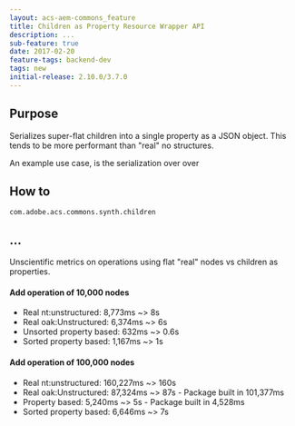 ```yaml
---
layout: acs-aem-commons_feature
title: Children as Property Resource Wrapper API
description: ...
sub-feature: true
date: 2017-02-20
feature-tags: backend-dev
tags: new
initial-release: 2.10.0/3.7.0
---
```


## Purpose

Serializes super-flat children into a single property as a JSON object. This tends to be more performant than "real" no structures.

An example use case, is the serialization over over
 
 
 


## How to

`com.adobe.acs.commons.synth.children`

## ...

Unscientific metrics on operations using flat "real" nodes vs children as properties.

#### Add operation of 10,000 nodes
* Real nt:unstructured: 8,773ms ~> 8s
* Real oak:Unstructured: 6,374ms ~> 6s
* Unsorted property based: 632ms ~> 0.6s
* Sorted property based: 1,167ms ~> 1s


#### Add operation of 100,000 nodes
* Real nt:unstructured: 160,227ms ~> 160s
* Real oak:Unstructured: 87,324ms ~> 87s  - Package built in 101,377ms
* Property based: 5,240ms ~> 5s - Package built in 4,528ms
* Sorted property based: 6,646ms ~> 7s